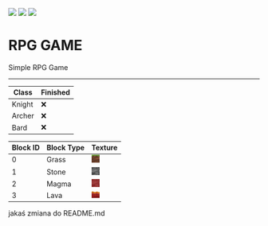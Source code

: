 ![](https://img.shields.io/badge/Owner-miloszlip%231337-ff69b4) ![](https://img.shields.io/badge/Finished-No-FF3826)
![](https://img.shields.io/github/stars/miloszlip69/RPGgame) 
# RPG GAME

Simple RPG Game

---

| Class          | Finished |     
|----------------|----------|
| Knight         | :x:      |
| Archer         | :x:      |
| Bard           | :x:      |

 | Block ID | Block Type | Texture                                                                        |
|----------|------------|--------------------------------------------------------------------------------|
 | 0        | Grass      | ![](https://github.com/miloszlip69/RPGgame/blob/master/img/grass.png?raw=true) |
 | 1        | Stone      | ![](https://github.com/miloszlip69/RPGgame/blob/master/img/stone.png?raw=true) |
 | 2        | Magma      | ![](https://github.com/miloszlip69/RPGgame/blob/master/img/magma.png?raw=true) |
 | 3        | Lava       | ![](https://github.com/miloszlip69/RPGgame/blob/master/img/lava.png?raw=true)  |

jakaś zmiana do README.md